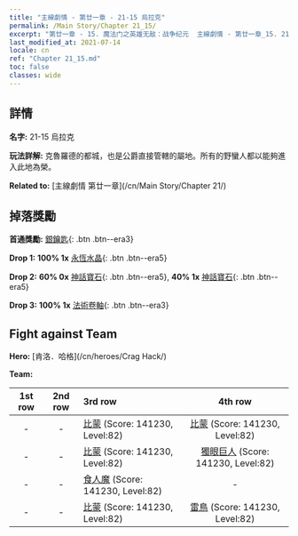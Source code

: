 ```yaml
---
title: "主線劇情 - 第廿一章 - 21-15 烏拉克"
permalink: /Main Story/Chapter 21_15/
excerpt: "第廿一章 - 15. 魔法门之英雄无敌：战争纪元  主線劇情 - 第廿一章_15. 21-15 烏拉克"
last_modified_at: 2021-07-14
locale: cn
ref: "Chapter 21_15.md"
toc: false
classes: wide
---
```


## 詳情

 **名字:** 21-15 烏拉克

 **玩法詳解:** 克魯羅德的都城，也是公爵直接管轄的屬地。所有的野蠻人都以能夠進入此地為榮。

 **Related to:** [主線劇情 第廿一章](/cn/Main Story/Chapter 21/)

## 掉落獎勵

 **首通獎勵:** [銀鑰匙](/cn/Items/con_693/){: .btn .btn--era3}

 **Drop 1:** **100% 1x** [永恆水晶](/cn/Items/mat_73/){: .btn .btn--era5}

 **Drop 2:** **60% 0x** [神話寶石](/cn/Items/mat_65/){: .btn .btn--era5}, **40% 1x** [神話寶石](/cn/Items/mat_65/){: .btn .btn--era5}

 **Drop 3:** **100% 1x** [法術卷軸](/cn/Items/con_694/){: .btn .btn--era3}


## Fight against Team
 **Hero:** [肯洛．哈格](/cn/heroes/Crag Hack/)

 **Team:**


  | 1st row | 2nd row | 3rd row | 4th row |
  |:----:|:----:|:----|:----:|
  | - | - | [比蒙](/cn/units/Behemoth/) (Score: 141230, Level:82)  | [比蒙](/cn/units/Behemoth/) (Score: 141230, Level:82)  |
  | - | - | [比蒙](/cn/units/Behemoth/) (Score: 141230, Level:82)  | [獨眼巨人](/cn/units/Cyclops/) (Score: 141230, Level:82)  |
  | - | - | [食人魔](/cn/units/Ogre/) (Score: 141230, Level:82)  | - |
  | - | - | [比蒙](/cn/units/Behemoth/) (Score: 141230, Level:82)  | [雷鳥](/cn/units/Roc/) (Score: 141230, Level:82)  |


